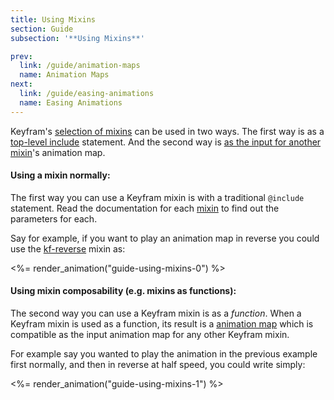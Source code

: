```yaml
---
title: Using Mixins
section: Guide
subsection: '**Using Mixins**'

prev:
  link: /guide/animation-maps
  name: Animation Maps
next:
  link: /guide/easing-animations
  name: Easing Animations
---
```


Keyfram's [selection of mixins](/mixins) can be used in two ways. The first way is as a [top-level include](#using_a_mixin_normally) statement.  And the second way is [as the input for another mixin](#using_mixin_composability)'s animation map.

#### Using a mixin normally:
The first way you can use a Keyfram mixin is with a traditional `@include` statement. Read the documentation for each [mixin](/mixins) to find out the parameters for each.

Say for example, if you want to play an animation map in reverse you could use the [kf-reverse](/mixins/kf-reverse) mixin as:

<%= render_animation("guide-using-mixins-0") %>


#### Using mixin composability (e.g. mixins as functions):
The second way you can use a Keyfram mixin is as a *function*. When a Keyfram mixin is used as a function, its result is a [animation map](/guide/animation-maps) which is compatible as the input animation map for any other Keyfram mixin.

For example say you wanted to play the animation in the previous example first normally, and then in reverse at half speed, you could write simply:

<%= render_animation("guide-using-mixins-1") %>

